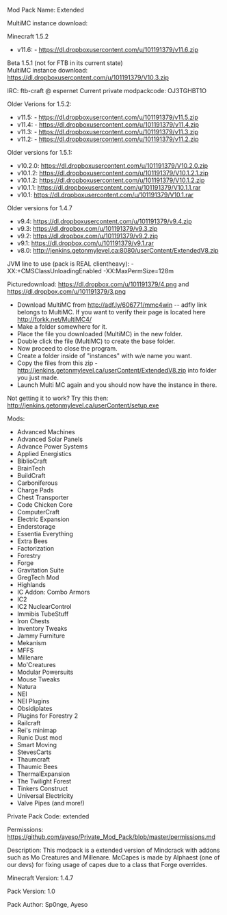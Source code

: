 Mod Pack Name: Extended   
  
MultiMC instance download:   
  
Minecraft 1.5.2 
* v11.6: - https://dl.dropboxusercontent.com/u/101191379/v11.6.zip  


Beta 1.5.1 (not for FTB in its current state)  
MultiMC instance download: https://dl.dropboxusercontent.com/u/101191379/V10.3.zip   

 
IRC: ftb-craft @ espernet
Current private modpackcode: OJ3TGHBT1O
 
Older Verions for 1.5.2:  
* v11.5: - https://dl.dropboxusercontent.com/u/101191379/v11.5.zip 
* v11.4: - https://dl.dropboxusercontent.com/u/101191379/v11.4.zip 
* v11.3: - https://dl.dropboxusercontent.com/u/101191379/v11.3.zip 
* v11.2: - https://dl.dropboxusercontent.com/u/101191379/v11.2.zip 
 
Older versions for 1.5.1:  
* v10.2.0: https://dl.dropboxusercontent.com/u/101191379/V10.2.0.zip
* v10.1.2: https://dl.dropboxusercontent.com/u/101191379/V10.1.2.1.zip 
* v10.1.2: https://dl.dropboxusercontent.com/u/101191379/V10.1.2.zip  
* v10.1.1: https://dl.dropboxusercontent.com/u/101191379/V10.1.1.rar  
* v10.1: https://dl.dropboxusercontent.com/u/101191379/V10.1.rar 
 
Older versions for 1.4.7  
* v9.4: https://dl.dropboxusercontent.com/u/101191379/v9.4.zip
* v9.3: https://dl.dropbox.com/u/101191379/v9.3.zip 
* v9.2: https://dl.dropbox.com/u/101191379/v9.2.zip  
* v9.1: https://dl.dropbox.com/u/101191379/v9.1.rar
* v8.0: http://jenkins.getonmylevel.ca:8080/userContent/ExtendedV8.zip 

JVM line to use (pack is REAL clientheavy):  -XX:+CMSClassUnloadingEnabled -XX:MaxPermSize=128m

Picturedownload: https://dl.dropbox.com/u/101191379/4.png and https://dl.dropbox.com/u/101191379/3.png

* Download MultiMC from http://adf.ly/606771/mmc4win  -- adfly link belongs to MultiMC. If you want to verify their page is located here http://forkk.net/MultiMC4/
* Make a folder somewhere for it.
* Place the file you downloaded (MultiMC) in the new folder.
* Double click the file (MultiMC) to create the base folder.
* Now proceed to close the program.
* Create a folder inside of "instances" with w/e name you want.
* Copy the files from this zip - http://jenkins.getonmylevel.ca/userContent/ExtendedV8.zip into folder you just made.
* Launch Multi MC again and you should now have the instance in there.

Not getting it to work? Try this then: http://jenkins.getonmylevel.ca/userContent/setup.exe

Mods:

* Advanced Machines 
* Advanced Solar Panels 
* Advance Power Systems   
* Applied Energistics 
* BiblioCraft 
* BrainTech  
* BuildCraft 
* Carboniferous
* Charge Pads 
* Chest Transporter 
* Code Chicken Core 
* ComputerCraft 
* Electric Expansion 
* Enderstorage  
* Essentia Everything 
* Extra Bees  
* Factorization
* Forestry
* Forge  
* Gravitation Suite
* GregTech Mod 
* Highlands
* IC Addon: Combo Armors 
* IC2 
* IC2 NuclearControl 
* Immibis TubeStuff 
* Iron Chests 
* Inventory Tweaks 
* Jammy Furniture
* Mekanism 
* MFFS 
* Millenare
* Mo'Creatures 
* Modular Powersuits 
* Mouse Tweaks 
* Natura
* NEI 
* NEI Plugins 
* Obsidiplates 
* Plugins for Forestry 2 
* Railcraft 
* Rei's minimap 
* Runic Dust mod  
* Smart Moving 
* StevesCarts 
* Thaumcraft 
* Thaumic Bees
* ThermalExpansion 
* The Twilight Forest 
* Tinkers Construct
* Universal Electricity
* Valve Pipes (and more!)  

Private Pack Code: extended

Permissions:
https://github.com/ayeso/Private_Mod_Pack/blob/master/permissions.md
 
Description:
This modpack is a extended version of Mindcrack with addons such as Mo Creatures and Millenare.
McCapes is made by Alphaest (one of our devs) for fixing usage of capes due to a class that Forge overrides.

Minecraft Version:
1.4.7

Pack Version:
1.0

Pack Author:
Sp0nge, Ayeso
